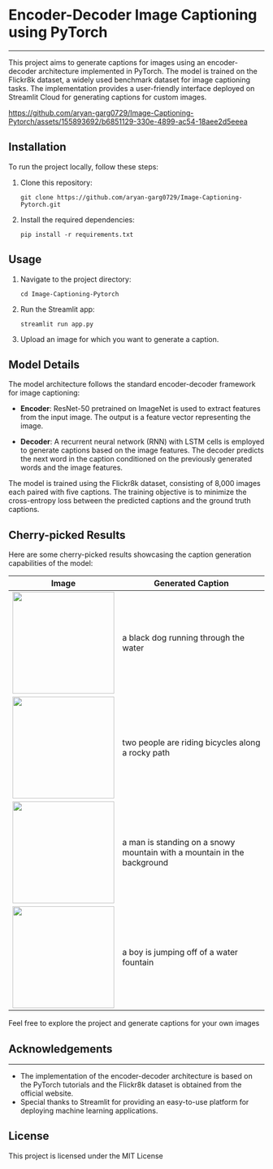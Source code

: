# Encoder-Decoder Image Captioning using PyTorch
---
This project aims to generate captions for images using an encoder-decoder architecture implemented in PyTorch. The model is trained on the Flickr8k dataset, a widely used benchmark dataset for image captioning tasks. The implementation provides a user-friendly interface deployed on Streamlit Cloud for generating captions for custom images.

https://github.com/aryan-garg0729/Image-Captioning-Pytorch/assets/155893692/b6851129-330e-4899-ac54-18aee2d5eeea

## Installation

To run the project locally, follow these steps:

1. Clone this repository:

    ```
    git clone https://github.com/aryan-garg0729/Image-Captioning-Pytorch.git
    ```

2. Install the required dependencies:

    ```
    pip install -r requirements.txt
    ```

## Usage

1. Navigate to the project directory:

    ```
    cd Image-Captioning-Pytorch
    ```

2. Run the Streamlit app:

    ```
    streamlit run app.py
    ```

3. Upload an image for which you want to generate a caption.

## Model Details

The model architecture follows the standard encoder-decoder framework for image captioning:

- **Encoder**: ResNet-50 pretrained on ImageNet is used to extract features from the input image. The output is a feature vector representing the image.
  
- **Decoder**: A recurrent neural network (RNN) with LSTM cells is employed to generate captions based on the image features. The decoder predicts the next word in the caption conditioned on the previously generated words and the image features.

The model is trained using the Flickr8k dataset, consisting of 8,000 images each paired with five captions. The training objective is to minimize the cross-entropy loss between the predicted captions and the ground truth captions.

## Cherry-picked Results
Here are some cherry-picked results showcasing the caption generation capabilities of the model:

| Image | Generated Caption |
| --- | --- |
| <img src="https://github.com/aryan-garg0729/Image-Captioning-Pytorch/assets/155893692/c7e34daa-4d3f-423e-9d6c-084d59152d46" width="200" height="200"> | a black dog running through the water |
| <img src="https://github.com/aryan-garg0729/Image-Captioning-Pytorch/assets/155893692/814979bf-a478-4436-8dea-ae76b5a5fa86" width="200" height="200"> | two people are riding bicycles along a rocky path |
| <img src="https://github.com/aryan-garg0729/Image-Captioning-Pytorch/assets/155893692/d5132d1a-70aa-4f69-876f-c6f341767679" width="200" height="200"> | a man is standing on a snowy mountain with a mountain in the background |
| <img src="https://github.com/aryan-garg0729/Image-Captioning-Pytorch/assets/155893692/25731157-10d9-48e2-b2d3-30decc95e725" width="200" height="200"> | a boy is jumping off of a water fountain |
   
Feel free to explore the project and generate captions for your own images

## Acknowledgements

---

- The implementation of the encoder-decoder architecture is based on the PyTorch tutorials and the Flickr8k dataset is obtained from the official website.
- Special thanks to Streamlit for providing an easy-to-use platform for deploying machine learning applications.
  
## License

This project is licensed under the MIT License

